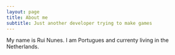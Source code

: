 ```yaml
---
layout: page
title: About me
subtitle: Just another developer trying to make games
---
```


My name is Rui Nunes. I am Portugues and currenty living in the Netherlands.